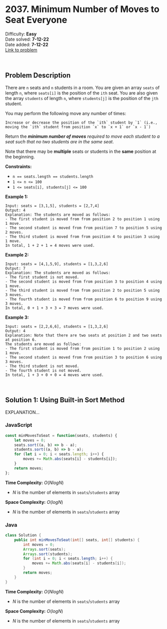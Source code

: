 # 2037. Minimum Number of Moves to Seat Everyone

Difficulty: **Easy**  
Date solved: **7-12-22**  
Date added: **7-12-22**  
[Link to problem](https://leetcode.com/problems/minimum-number-of-moves-to-seat-everyone/)

<br>

## Problem Description

There are `n` seats and `n` students in a room. You are given an array `seats` of length `n`, where `seats[i]` is the position of the `ith` seat. You are also given the array `students` of length `n`, where `students[j]` is the position of the `jth` student.

You may perform the following move any number of times:

    Increase or decrease the position of the `ith` student by `1` (i.e., moving the `ith` student from position `x` to `x + 1` or `x - 1`)

Return the ***minimum number of moves** required to move each student to a seat such that no two students are in the same seat*.

Note that there may be **multiple** seats or students in the **same** position at the beginning.

**Constraints:**

- `n == seats.length == students.length`
- `1 <= n <= 100`
- `1 <= seats[i], students[j] <= 100`

**Example 1:**

```
Input: seats = [3,1,5], students = [2,7,4]
Output: 4
Explanation: The students are moved as follows:
- The first student is moved from from position 2 to position 1 using 1 move.
- The second student is moved from from position 7 to position 5 using 2 moves.
- The third student is moved from from position 4 to position 3 using 1 move.
In total, 1 + 2 + 1 = 4 moves were used.
```

**Example 2:**

```
Input: seats = [4,1,5,9], students = [1,3,2,6]
Output: 7
Explanation: The students are moved as follows:
- The first student is not moved.
- The second student is moved from from position 3 to position 4 using 1 move.
- The third student is moved from from position 2 to position 5 using 3 moves.
- The fourth student is moved from from position 6 to position 9 using 3 moves.
In total, 0 + 1 + 3 + 3 = 7 moves were used.
```

**Example 3:**

```
Input: seats = [2,2,6,6], students = [1,3,2,6]
Output: 4
Explanation: Note that there are two seats at position 2 and two seats at position 6.
The students are moved as follows:
- The first student is moved from from position 1 to position 2 using 1 move.
- The second student is moved from from position 3 to position 6 using 3 moves.
- The third student is not moved.
- The fourth student is not moved.
In total, 1 + 3 + 0 + 0 = 4 moves were used.
```

<br>

## Solution 1: Using Built-in Sort Method

EXPLANATION...

### **JavaScript**

```js
const minMovesToSeat = function(seats, students) {
    let moves = 0;
    seats.sort((a, b) => b - a);
    students.sort((a, b) => b - a);
    for (let i = 0; i < seats.length; i++) {
        moves += Math.abs(seats[i] - students[i]);
    }
    return moves;
};
```

**Time Complexity:** $O(NlogN)$
- $N$ is the number of elements in `seats`/`students` array

**Space Complexity:** $O(logN)$
- $N$ is the number of elements in `seats`/`students` array

### **Java**

```java
class Solution {
    public int minMovesToSeat(int[] seats, int[] students) {
        int moves = 0;
        Arrays.sort(seats);
        Arrays.sort(students);
        for (int i = 0; i < seats.length; i++) {
            moves += Math.abs(seats[i] - students[i]);
        }
        return moves;
    }
}
```

**Time Complexity:** $O(NlogN)$
- $N$ is the number of elements in `seats`/`students` array

**Space Complexity:** $O(logN)$
- $N$ is the number of elements in `seats`/`students` array